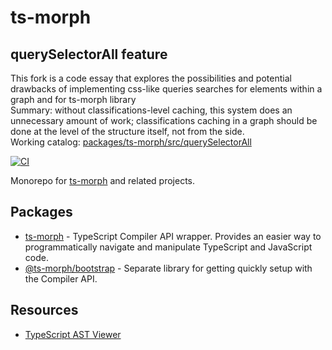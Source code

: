 # ts-morph

## querySelectorAll feature
This fork is a code essay that explores the possibilities and potential drawbacks of implementing css-like queries  searches for elements within a graph and for ts-morph library  
Summary: without classifications-level caching, this system does an unnecessary amount of work; classifications caching in a graph should be done at the level of the structure itself, not from the side.  
Working catalog: [packages/ts-morph/src/querySelectorAll](./packages/ts-morph/src/querySelectorAll/readme.md)

[![CI](https://github.com/dsherret/ts-morph/workflows/CI/badge.svg)](https://github.com/dsherret/ts-morph/actions?query=workflow%3ACI)

Monorepo for [ts-morph](packages/ts-morph) and related projects.

## Packages

- [ts-morph](packages/ts-morph) - TypeScript Compiler API wrapper. Provides an easier way to programmatically navigate and manipulate TypeScript and JavaScript code.
- [@ts-morph/bootstrap](packages/bootstrap) - Separate library for getting quickly setup with the Compiler API.

## Resources

- [TypeScript AST Viewer](https://ts-ast-viewer.com)

